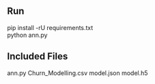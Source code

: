 ## Run ##
pip install -rU requirements.txt \
python ann.py 

## Included Files ##
ann.py
Churn_Modelling.csv
model.json
model.h5
